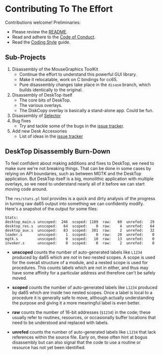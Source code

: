 # Contributing To The Effort

Contributions welcome! Preliminaries:

* Please review the [README](README.md).
* Read and adhere to the [Code of Conduct](CODE_OF_CONDUCT.md).
* Read the [Coding Style](CodingStyle.md) guide.

## Sub-Projects

1. Disassembly of the MouseGraphics ToolKit
   * Continue the effort to understand this powerful GUI library.
   * Make it relocatable, work on C bindings for cc65.
   * Pure disassembly changes take place in the `disasm` branch, which builds identically to the original.
1. Disassembly of DeskTop itself
   * The core bits of DeskTop.
   * The various overlays.
   * The DiskCopy overlay is basically a stand-alone app. Could be fun.
1. Disassembly of [Selector](https://github.com/inexorabletash/a2d/issues/63)
1. Bug fixes
   * Try and tackle some of the bugs in the [issue tracker](https://github.com/inexorabletash/a2d/issues?q=is%3Aissue+is%3Aopen+label%3Abug-in-original).
1. Add new Desk Accessories
   * List of ideas in the [issue tracker](https://github.com/inexorabletash/a2d/issues?utf8=%E2%9C%93&q=is%3Aissue+is%3Aopen+label%3A%22Desk+Accessories%22+label%3A%22feature+request%22)

## DeskTop Disassembly Burn-Down

To feel confident about making additions and fixes to DeskTop, we need to
make sure we're not breaking things. That can be done in some cases by
relying on API boundaries, such as between MGTK and the DeskTop application.
But DeskTop itself is a big, monolithic application with multiple overlays,
so we need to understand nearly all of it before we can start moving code
around.

The `res/stats.pl` tool provides is a quick and dirty analysis of the
progress in turning raw da65 output into something we can confidently
modify. Here's a snapshot of the output for some files:

```
Stats:
desktop_main.s unscoped:  246  scoped: 1109  raw:   60  unrefed:   29
desktop_res.s  unscoped:   64  scoped:    0  raw:    4  unrefed:   64
desktop_aux.s  unscoped:   83  scoped:  301  raw:    2  unrefed:   32
loader.s       unscoped:    1  scoped:    0  raw:   20  unrefed:    0
mgtk.s         unscoped:    0  scoped:   10  raw:   13  unrefed:    0
invoker.s      unscoped:    0  scoped:    0  raw:    2  unrefed:    0
```

* **unscoped** counts the number of auto-generated labels like `L1234`
    produced by da65 which are _not_ in _two_ nested scopes. A scope is
    used for the overall structure of a module, and a nested scope
    is used for procedures. This counts labels which are not in either,
    and thus may have some affinity for a particular address
    and therefore can't be safely moved.

* **scoped** counts the number of auto-generated labels like `L1234`
    produced by da65 which _are_ inside two nested scopes. Once a label
    is local to a procedure it is generally safe to move, although
    actually understanding the purpose and giving it a more meaningful
    label is even better.

* **raw** counts the number of 16-bit addresses (`$1234`) in the code;
    these usually refer to routines, resources, or occasionally
    buffer locations that need to be understood and replaced with
    labels.

* **unrefed** counts the number of auto-generated labels like `L1234`
    that lack references within the source file. Early on, these often
    hint at bogus disassembly but can also signal that the code to
    use a routine or resource has not yet been identified.
